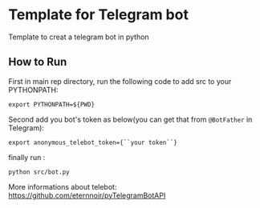 # Template for Telegram bot

Template to creat a telegram bot in python

## How to Run

First in main rep directory, run the following code to add src to your PYTHONPATH:

`export PYTHONPATH=${PWD}`

Second add you bot's token as below(you can get that from `@BotFather` in Telegram):

`export anonymous_telebot_token={``your token``}`

finally run :

`python src/bot.py`

More informations about telebot: https://github.com/eternnoir/pyTelegramBotAPI
